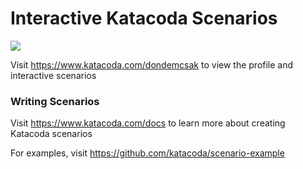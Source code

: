 # Interactive Katacoda Scenarios

[![](http://shields.katacoda.com/katacoda/dondemcsak/count.svg)](https://www.katacoda.com/dondemcsak "Get your profile on Katacoda.com")

Visit https://www.katacoda.com/dondemcsak to view the profile and interactive scenarios

### Writing Scenarios
Visit https://www.katacoda.com/docs to learn more about creating Katacoda scenarios

For examples, visit https://github.com/katacoda/scenario-example
